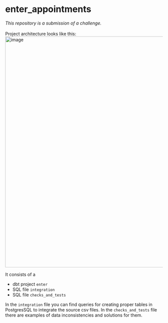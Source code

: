# enter_appointments
_This repository is a submission of a challenge._ \
\
Project architecture looks like this: \
<img width="738" alt="image" src="https://github.com/undadasea/enter_appointments/assets/25858004/03a47d31-a843-4242-bc78-e89dd2ba7944">

It consists of a 
- dbt project `enter`
- SQL file `integration`
- SQL file `checks_and_tests`

In the `integration` file you can find queries for creating proper tables in PostgresSQL to integrate the source csv files. In the `checks_and_tests` file there are examples of data inconsistencies and solutions for them. 
